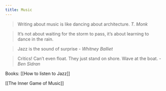 ```yaml
---
title: Music
---
```


> Writing about music is like dancing about architecture. *T. Monk*

> It’s not about waiting for the storm to pass, it’s about learning to dance in the rain.

> Jazz is the sound of surprise - *Whitney Balliet*

> Critics! Can’t even float. They just stand on shore. Wave at the boat. - *Ben Sidran*

Books:
[[How to listen to Jazz]]

[[The Inner Game of Music]]

